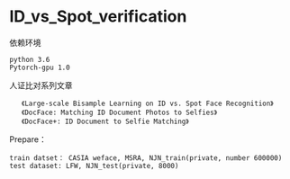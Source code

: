# ID_vs_Spot_verification
依赖环境
   
    python 3.6
    Pytorch-gpu 1.0
    

人证比对系列文章

       《Large-scale Bisample Learning on ID vs. Spot Face Recognition》
       《DocFace: Matching ID Document Photos to Selfies》
       《DocFace+: ID Document to Selfie Matching》

Prepare：

	train datset： CASIA weface, MSRA, NJN_train(private, number 600000)
	test dataset: LFW, NJN_test(private, 8000)
  


